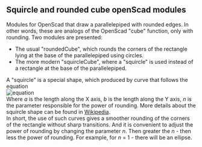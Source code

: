 ## Squircle and rounded cube openScad modules
Modules for OpenScad that draw a parallelepiped with rounded edges. In other words, these are analogs of the OpenScad "cube" function, only with rounding.
Two modules are presented:
* The usual "roundedCube", which rounds the corners of the rectangle lying at the base of the parallelepiped using circles.
* The more modern "squircleCube", where a "squircle" is used instead of a rectangle at the base of the parallelepiped.

A "squircle" is a special shape, which produced by curve that follows the equation  
![equation](https://i.upmath.me/svg/%5Cleft%7Cx%5Cover%20a%5Cright%7C%5En%2B%5Cleft%7Cy%5Cover%20b%5Cright%7C%5En%3D1.)  
Where *a* is the length along the X axis, *b* is the length along the Y axis, *n* is the parameter responsible for the power of rounding.
More details about the squircle shape can be found in [Wikipedia](https://en.wikipedia.org/wiki/Squircle).  
In short, the use of such curves gives a smoother rounding of the corners of the rectangle without sharp transitions. And it is convenient to adjust the power of rounding by changing the parameter *n*. Then greater the *n* - then less the power of rounding. For example, for *n* = 1 - there will be an ellipse.